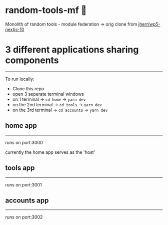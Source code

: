 # random-tools-mf 🧬

Monolith of random tools - module federation -> orig clone from [jherr/wp5-nextjs-10](https://github.com/jherr/wp5-nextjs-10)

# 3 different applications sharing components

---

To run locally:

- Clone this repo
- open 3 seperate terminal windows
- on 1 terminal -> `cd home` -> `yarn dev`
- on the 2nd terminal -> `cd tools` -> `yarn dev`
- on the 3rd terminal -> `cd accounts` -> `yarn dev`

## home app

---

runs on port:3000

currently the home app serves as the 'host'

## tools app

---

runs on port:3001

## accounts app

---

runs on port:3002
